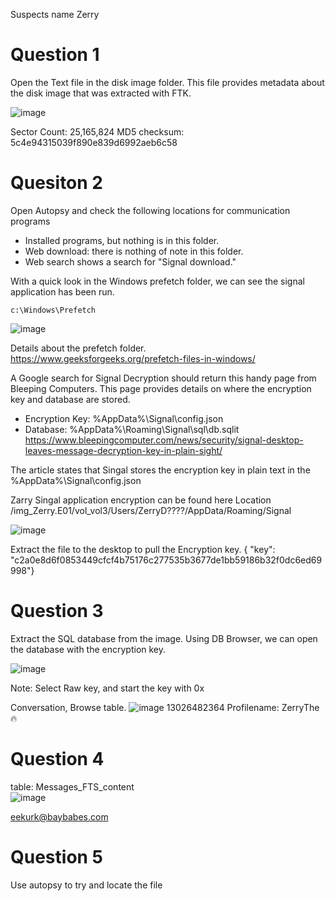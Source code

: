 Suspects name Zerry

# Question 1
Open the Text file in the disk image folder. This file provides metadata about the disk image that was extracted with FTK. 

![image](https://github.com/Shawn-Nichol/BlueTeam/assets/30714313/a607c886-c673-4f17-9ed2-a3b74bd08261)

Sector Count: 25,165,824
MD5 checksum: 5c4e94315039f890e839d6992aeb6c58


# Quesiton 2
Open Autopsy and check the following locations for communication programs
- Installed programs, but nothing is in this folder. 
- Web download: there is nothing of note in this folder.
- Web search shows a search for "Signal download." 

With a quick look in the Windows prefetch folder, we can see  the signal application has been run. 
```
c:\Windows\Prefetch
```
![image](https://github.com/Shawn-Nichol/BlueTeam/assets/30714313/b52418ce-788f-4cea-b5b2-a84f8040664f)

Details about the prefetch folder. </br>
https://www.geeksforgeeks.org/prefetch-files-in-windows/

A Google search for Signal Decryption should return this handy page from Bleeping Computers. This page provides details on where the encryption key and database are stored. 
- Encryption Key: %AppData%\Signal\config.json
- Database: %AppData%\Roaming\Signal\sql\db.sqlit
https://www.bleepingcomputer.com/news/security/signal-desktop-leaves-message-decryption-key-in-plain-sight/

The article states that Singal stores the encryption key in plain text in the %AppData%\Signal\config.json

Zarry Singal application encryption can be found here
Location	/img_Zerry.E01/vol_vol3/Users/ZerryD????/AppData/Roaming/Signal </br>

![image](https://github.com/Shawn-Nichol/BlueTeam/assets/30714313/7c772527-8ff5-4e40-892c-54811d9e0ca8)

Extract the file to the desktop to pull the Encryption key. 
{  "key": "c2a0e8d6f0853449cfcf4b75176c277535b3677de1bb59186b32f0dc6ed69998"}

# Question 3
Extract the SQL database from the image. Using DB Browser, we can open the database with the encryption key. 

![image](https://github.com/Shawn-Nichol/BlueTeam/assets/30714313/e3cf1a7a-2354-4270-bd48-7362389279b8)

Note: Select Raw key, and start the key with 0x



Conversation, Browse table. 
![image](https://github.com/Shawn-Nichol/BlueTeam/assets/30714313/6014d7be-a806-4258-894d-f0f0ec883e55)
13026482364
Profilename: ZerryThe🔥

# Question 4
table: Messages_FTS_content </br>
![image](https://github.com/Shawn-Nichol/BlueTeam/assets/30714313/6c176ffa-9641-4a9e-9bdc-95b959c1a1bd)

eekurk@baybabes.com

# Question 5
Use autopsy to try and locate the file
